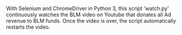 With Selenium and ChromeDriver in Python 3, this script 'watch.py' continuously watches the BLM video on Youtube that donates all Ad revenue to BLM funds. Once the video is over, the script automatically restarts the video.
